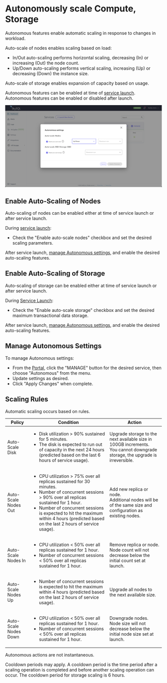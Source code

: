 # Autonomously scale Compute, Storage

Autonomous features enable automatic scaling in response to changes in workload.

Auto-scale of nodes enables scaling based on load:

- In/Out auto-scaling performs horizontal scaling, decreasing (In) or increasing (Out) the node count.
- Up/Down auto-scaling performs vertical scaling, increasing (Up) or decreasing (Down) the instance size.

Auto-scale of storage enables expansion of capacity based on usage.

Autonomous features can be enabled at time of [service launch](<../Portal features/Launch page.md>).
Autonomous features can be enabled or disabled after launch.

![autonomous.png](autonomous.png)

## Enable Auto-Scaling of Nodes

Auto-scaling of nodes can be enabled either at time of service launch or after service launch.

During [service launch](<../Portal features/Launch page.md>):

- Check the "Enable auto-scale nodes" checkbox and set the desired scaling parameters.

After service launch, [manage Autonomous settings](#manage-autonomous-settings), and enable the desired auto-scaling features.

## Enable Auto-Scaling of Storage

Auto-scaling of storage can be enabled either at time of service launch or after service launch.

During [Service Launch](<../Portal features/Launch page.md>):

- Check the "Enable auto-scale storage" checkbox and set the desired maximum transactional data storage.

After service launch, [manage Autonomous settings](#manage-autonomous-settings), and enable the desired auto-scaling features.

## Manage Autonomous Settings

To manage Autonomous settings:

- From the [Portal](<../Portal features/>), click the "MANAGE" button for the desired service,
    then choose "Autonomous" from the menu.
- Update settings as desired.
- Click "Apply Changes" when complete.

## Scaling Rules

Automatic scaling occurs based on rules.

| Policy                | Condition | Action |
|-----------------------|-----------|--------|
| Auto-Scale Disk       | <ul><li>Disk utilization > 90% sustained for 5 minutes.</li><li>The disk is expected to run out of capacity in the next 24 hours (predicted based on the last 6 hours of service usage).</li></ul> | Upgrade storage to the next available size in 100GB increments.<br />You cannot downgrade storage, the upgrade is irreversible. |
| Auto-Scale Nodes Out  | <ul><li>CPU utilization > 75% over all replicas sustained for 30 minutes.</li><li>Number of concurrent sessions > 90% over all replicas sustained for 1 hour.</li><li>Number of concurrent sessions is expected to hit the maximum within 4 hours (predicted based on the last 2 hours of service usage).</li></ul> | Add new replica or node.<br />Additional nodes will be of the same size and configuration as existing nodes. |
| Auto-Scale Nodes In   | <ul><li>CPU utilization < 50% over all replicas sustained for 1 hour.</li><li>Number of concurrent sessions < 50% over all replicas sustained for 1 hour.</li></ul> | Remove replica or node.<br />Node count will not decrease below the initial count set at launch. |
| Auto-Scale Nodes Up   | <ul><li>Number of concurrent sessions is expected to hit the maximum within 4 hours (predicted based on the last 2 hours of service usage).</li></ul> | Upgrade all nodes to the next available size. |
| Auto-Scale Nodes Down | <ul><li>CPU utilization < 50% over all replicas sustained for 1 hour.</li><li>Number of concurrent sessions < 50% over all replicas sustained for 1 hour.</li></ul> | Downgrade nodes.<br />Node size will not decrease below the initial node size set at launch. |

Autonomous actions are not instantaneous.

Cooldown periods may apply. A cooldown period is the time period after a scaling operation is completed
and before another scaling operation can occur. The cooldown period for storage scaling is 6 hours.
